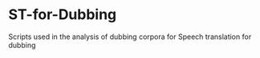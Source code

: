 # ST-for-Dubbing
Scripts used in the analysis of dubbing corpora for Speech translation for dubbing
